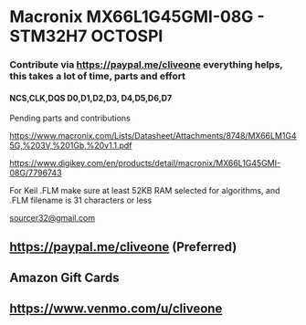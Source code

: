 # Macronix MX66L1G45GMI-08G - STM32H7 OCTOSPI
### Contribute via   https://paypal.me/cliveone  everything helps, this takes a lot of time, parts and effort

#### NCS,CLK,DQS D0,D1,D2,D3, D4,D5,D6,D7

Pending parts and contributions

https://www.macronix.com/Lists/Datasheet/Attachments/8748/MX66LM1G45G,%203V,%201Gb,%20v1.1.pdf

https://www.digikey.com/en/products/detail/macronix/MX66L1G45GMI-08G/7796743

For Keil .FLM make sure at least 52KB RAM selected for algorithms, and .FLM filename is 31 characters or less

 sourcer32@gmail.com
 
 ## https://paypal.me/cliveone (Preferred)
  
 ## Amazon Gift Cards

 ## https://www.venmo.com/u/cliveone
 
